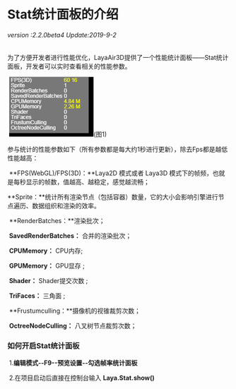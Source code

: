 # Stat统计面板的介绍

###### *version :2.2.0beta4   Update:2019-9-2*

​	为了方便开发者进行性能优化，LayaAir3D提供了一个性能统计面板——Stat统计面板，开发者可以实时查看相关的性能参数。

​        ![图](img/1.png)(图1)

参与统计的性能参数如下（所有参数都是每大约1秒进行更新），除去Fps都是越低性能越高：

​	 **FPS(WebGL)/FPS(3D)：**Laya2D 模式或者 Laya3D 模式下的帧频，也就是每秒显示的帧数，值越高、越稳定，感觉越流畅；

​	**Sprite：**统计所有渲染节点（包括容器）数量，它的大小会影响引擎进行节点遍历、数据组织和渲染的效率。

​	**RenderBatches：**渲染批次；

​	**SavedRenderBatches：** 合并的渲染批次；

​	**CPUMemory：**  CPU内存;

​	**GPUMemory：** GPU显存 ;

​	**Shader：** Shader提交次数 ;

​	**TriFaces：** 三角面 ;

​	**Frustumculling：**摄像机的视锥裁剪次数；

​	**OctreeNodeCulling：**  八叉树节点裁剪次数；

### 如何开启Stat统计面板

​	1.**编辑模式--F9--预览设置--勾选帧率统计面板**	

​	2.在项目启动后直接在控制台输入 **Laya.Stat.show()**

##### 	